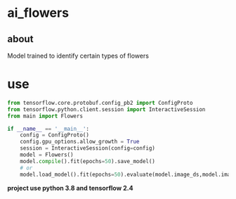 # ai_flowers
## about
Model trained to identify certain types of flowers
# use 
```python
from tensorflow.core.protobuf.config_pb2 import ConfigProto
from tensorflow.python.client.session import InteractiveSession
from main import Flowers

if __name__ == '__main__':
    config = ConfigProto()
    config.gpu_options.allow_growth = True
    session = InteractiveSession(config=config)
    model = Flowers()
    model.compile().fit(epochs=50).save_model()
    # or 
    model.load_model().fit(epochs=50).evaluate(model.image_ds,model.image_label_ds)
```
**project use python 3.8  and tensorflow 2.4**

